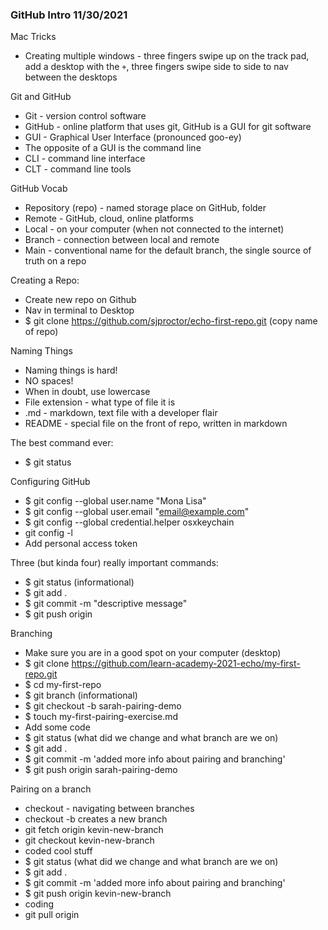 ### GitHub Intro 11/30/2021

Mac Tricks
- Creating multiple windows - three fingers swipe up on the track pad, add a desktop with the `+`, three fingers swipe side to side to nav between the desktops

Git and GitHub
- Git - version control software
- GitHub - online platform that uses git, GitHub is a GUI for git software
- GUI - Graphical User Interface (pronounced goo-ey)
- The opposite of a GUI is the command line
- CLI - command line interface
- CLT - command line tools

GitHub Vocab
- Repository (repo) - named storage place on GitHub, folder
- Remote - GitHub, cloud, online platforms
- Local - on your computer (when not connected to the internet)
- Branch - connection between local and remote
- Main - conventional name for the default branch, the single source of truth on a repo

Creating a Repo:
- Create new repo on Github
- Nav in terminal to Desktop
- $ git clone https://github.com/sjproctor/echo-first-repo.git (copy name of repo)

Naming Things
- Naming things is hard!
- NO spaces!
- When in doubt, use lowercase
- File extension - what type of file it is
- .md - markdown, text file with a developer flair
- README - special file on the front of repo, written in markdown

The best command ever:
- $ git status

Configuring GitHub
- $ git config --global user.name "Mona Lisa"
- $ git config --global user.email "email@example.com"
- $ git config --global credential.helper osxkeychain
- git config -l
- Add personal access token

Three (but kinda four) really important commands:
- $ git status (informational)
- $ git add .
- $ git commit -m "descriptive message"
- $ git push origin <branch-name>


Branching
- Make sure you are in a good spot on your computer (desktop)
- $ git clone https://github.com/learn-academy-2021-echo/my-first-repo.git
- $ cd my-first-repo
- $ git branch (informational)
- $ git checkout -b sarah-pairing-demo
- $ touch my-first-pairing-exercise.md
- Add some code
- $ git status (what did we change and what branch are we on)
- $ git add .
- $ git commit -m 'added more info about pairing and branching'
- $ git push origin sarah-pairing-demo


Pairing on a branch
- checkout - navigating between branches
- checkout -b creates a new branch
- git fetch origin kevin-new-branch
- git checkout kevin-new-branch
- coded cool stuff
- $ git status (what did we change and what branch are we on)
- $ git add .
- $ git commit -m 'added more info about pairing and branching'
- $ git push origin kevin-new-branch
- coding
- git pull origin <branch-name>
